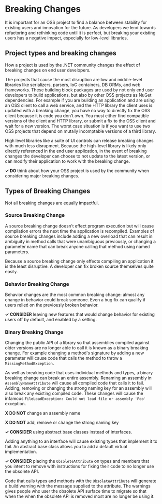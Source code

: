 # Breaking Changes

It is important for an OSS project to find a balance between stability for existing users and innovation for the future. As developers we lend towards refactoring and rethinking code until it is perfect, but breaking your existing users has a negative impact, especially for low-level libraries.

## Project types and breaking changes

How a project is used by the .NET community changes the effect of breaking changes on end user developers.

The projects that cause the most disruption are low and middle-level libraries like serializers, parsers, IoC containers, DB ORMs, and web frameworks. These building block packages are used by not only end user developers to build applications, but also by other OSS projects as NuGet dependencies. For example if you are building an application and are using an OSS client to call a web service, and the HTTP library the client uses is updated with a breaking change, you have no way to directly fix the OSS client because it is code you don't own. You must either find compatible versions of the client and HTTP library, or submit a fix to the OSS client and wait for a new version. The worst case situation is if you want to use two OSS projects that depend on mutally incomptable versions of a third library.

High level libraries like a suite of UI controls can release breaking changes with much less disrupment. Because the high-level library is likely only directly referenced in the end user application, in the event of breaking changes the developer can choose to not update to the latest version, or can modify their application to work with the breaking change.

**✓ DO** think about how your OSS project is used by the community when considering major breaking changes.

## Types of Breaking Changes

Not all breaking changes are equally impactful. 

### Source Breaking Change

A source breaking change doesn't effect program execution but will cause compilation errors the next time the application is recompiled. Examples of source breaking changes include adding a new overload that can result in ambiguity in method calls that were unambiguous previously, or changing a parameter name that can break anyone calling that method using named parameters.

Because a source breaking change only effects compiling an application it is the least disruptive. A developer can fix broken source themselves quite easily.

### Behavior Breaking Change

Behavior changes are the most common breaking change: almost any change in behavior could break someone. Even a bug fix can qualify if users relied on the previously broken behavior.

**✓ CONSIDER** leaving new features that would change behavior for existing users off by default, and enabled by a setting.

### Binary Breaking Change

Changing the public API of a library so that assemblies compiled against older versions are no longer able to call it is known as a binary breaking change. For example changing a method's signature by adding a new parameter will cause code that calls the method to throw a `MissingMethodException`.

As well as breaking code that uses individual methods and types, a binary breaking change can break an entire assembly. Renaming an assembly in `AssemblyNameAttribute` will cause all compiled code that calls it to fail. Adding, removing or changing the strong naming key for an assembly will also break any existing compiled code. These changes will cause the infamous `FileLoadException: Could not load file or assembly 'Foo'` exception.

**X DO NOT** change an assembly name

**X DO NOT** add, remove or change the strong naming key

**✓ CONSIDER** using abstract base classes instead of interfaces.

  Adding anything to an interface will cause existing types that implement it to fail. An abstract base class allows you to add a default virtual implementation.

**✓ CONSIDER** placing the `ObsoleteAttribute` on types and members that you intent to remove with instructions for fixing their code to no longer use the obsolete API.

  Code that calls types and methods with the `ObsoleteAttribute` will generate a build warning with the message supplied to the attribute. The warnings gives people who user the obsolete API surface time to migrate so that when the when the obsolete API is removed most are no longer be using it.